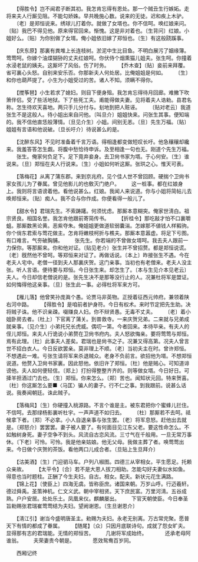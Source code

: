 <!-- { "loadSidebar": true } -->
　　【得胜令】岂不闻君子断其初。我怎肯忘得有恩处。那一个贼丑生行嫉妬。走将来夫人行厮见阻。不能勾娇姝。早共晚施心数。说来的无徒。迟和疾上木驴。 
　　〔老〕是郑恒说来。绣球儿打着你。就做了女壻也。你不信呵。唤红娘来问。〔贴〕我巴不得见他。原来得官回来。惭愧。这是非对着也。〔生背问〕红娘。小姐好么。〔贴〕为你别做了女壻。俺小姐依旧嫁了郑恒也。〔生〕有这般跷蹊事。 

　　【庆东原】那裏有粪堆上长连枝树。淤泥中生比目鱼。不明白展污了姻缘簿。莺莺呵。你嫁个油煠猢狲的丈夫红娘呵。你伏侍个烟熏猫儿姐夫。张生呵。你撞着水浸老鼠的姨夫。这厮坏了风俗。伤了时务。 
　　【乔木查】〔贴〕妾前来拜覆。省可裏心头怒。自别来安乐否。你那新夫人何处居。比俺姐姐是何如。 
　　〔生〕和你也葫芦提了。小生为小姐受过的苦。诸人不知。须瞒不得你。 

　　【搅筝琶】小生若求了媳妇。则目下便身殂。我怎肯忘得待月回廊。难撇下吹箫伴侣。受了些活地狱。下了些死工夫。甫能得做夫妻。见将着夫人诰勑。县君名称。怎生待欢天喜地。两只手儿分付与。刬地到把人赃诬。 
　　〔贴对老云〕我道张生不是这般人。待小姐出来自问他。〔叫旦介〕姐姐快来。问张生其事。便知端的。我不信他直恁般薄情。〔旦见介生〕小姐。间别无恙。〔旦〕先生万福。〔贴〕姐姐有言语和他说破。〔旦长吁介〕待说甚么的是。 

　　【沈醉东风】不见时准备着千言万语。得相逢都变做短叹长吁。他急穰穰却纔来。我羞答答怎生觑。将腹中愁恰待申诉。及至相逢一句也无。刚道个先生万福。 
　　张生。俺家何负足下。足下竟弃妾身。去卫尙书家为壻。于心何安。〔生〕谁说来。〔旦〕郑恒在夫人行说来。〔生〕小姐如何听这厮。张珙之心。惟天可表。 

　　【落梅花】从离了蒲东郡。来到京兆府。见个佳人世不曾回顾。硬揣个卫尙书家女孩儿为了眷属。曾见他影儿的也敎灭门绝户。 
　　这一桩事。都在红娘身上。我则将言语谤着他。看他说甚么。红娘。我闻人来说道。你与小姐将简帖儿去唤郑恒来。〔贴〕痴人。我不合与你作成。你便看得一般儿了。 

　　【甜水令】君瑞先生。不索踌躇。何须忧虑。那厮本意糊突。俺家世淸白。祖宗贤良。相国名誉。我怎肯他跟前寄简传书。 
　　【折桂令】那吃敲才怕不口裏嚼蛆。那厮数黑论黄。恶紫夺朱。俺姐姐更做道软弱囊湍。怎嫁那不値钱人样豭驹。你个俏东君索与莺花做主。怎肯将嫩枝柯折与樵夫。那厮本意嚣虚。将足下亏图。有口难言。气夯破胸脯。 
　　张先生。你若端的不曾做女壻呵。我去夫人跟前一力保你。等那厮来。你和他对证。〔贴见老介〕张生并不曾招赘。都是郑恒说谎。〔老〕旣然他不曾呵。等郑恒来对证了。再做话说。〔本上〕昨接张生不遇。今在老夫人宅中。老僧一径到夫人那裏庆贺。这门亲事。当初也有老僧来。老夫人没主张。听人言语。便待要与郑恒。今日张生来。却怎生了。〔本与生见介本见老云〕夫人。今日却信老僧说的是。张先生决不是那等没行止的人。况兼杜将军是盟证。如何悔得他这亲事。〔旦〕张生此一事。必得杜将军来方可。 

　　【雁儿落】他曾笑孙庞眞个愚。论贾马非英物。正授着征西元帅府。兼领着陕右河中路。 
　　【得胜令】是咱前者护身符。今日有权术。来时节定把先生助。决将贼子诛。他不识亲疎。啜赚良人妇。你不辩贤愚。无毒不丈夫。 
　　〔老〕着小姐卧房去者。〔杜上〕下官离了蒲关。到普救寺。一来庆贺兄弟。二来就与兄弟成就亲事。〔见介生〕小弟托兄长虎威。偶叨一第。今者回来。本待毕亲。有夫人的侄儿郑恒。来夫人行诡说小弟赘在卫尙书府内。夫人怒欲悔亲。要将莺莺与郑恒。焉有此理。〔杜〕此事夫人差矣。君瑞也是尙书之子。况兼又得高第。况夫人曾言世不招白衣人。今日反欲罢亲。莫非理上不顺。〔老〕当初夫主在时。曾许郑恒。不想遇此一难。亏张生请将军来杀退贼众。老身不负前言。欲招他为壻。不想郑恒说道。他赘入卫尙书家裏。因此怒他。依旧许了郑恒。〔杜〕他是贼心。可知道诽谤他。夫人如何便轻信。〔郑上〕打扮得整整齐齐的。则等做女壻。今日好日。可撁羊担酒过门去也。〔生〕郑恒。你来怎么。〔郑〕苦也。闻知状元回。特来贺喜。〔杜〕你这厮怎么要■〈马匡〉骗人的妻子。行不仁之事。到我跟前。说甚么话说。我奏闻朝廷。诛此贼子。 

　　【落梅风】〔生〕你硬撞入桃源路。不言个谁是主。被东君把你个蜜蜂儿拦住。不信呵。去那绿杨影裏听杜宇。一声声道不如归去。 
　　〔杜〕那厮若不去呵。祗候拿下者。〔郑〕不必拿。小人自退亲事与张生罢。〔老〕将军息怒。赶他出去就是。〔郑怒介〕罢罢罢。妻子被人要了。有何面目见江东父老。要这性命怎么。不如触树身死。妻子空争不到头。风流自古恋风流。三寸气在千般用。一旦无常万事休。〔下老〕可怜。可怜。我是他亲姑娘。他无父母。我做主葬了者。唤莺莺出来。今日做个庆贺的茶饭。看他两口儿成合者。〔旦贴上生旦拜介〕 

　　【沽美酒】〔生〕门迎驷马车。户列八椒图。四德三从宰相女。平生愿足。托赖众亲故。 
　　【太平令】〔合〕若不是大恩人拔刀相助。怎能勾好夫妻似水如鱼。得意也当时题柱。正酬了今生夫妇。自古。相女。配夫。新状元花生满路。 
　　【锦上花】〔使臣上〕四海无虞。皆称臣庶。诸国来朝。万岁山呼。行迈羲轩。德过舜禹。圣策神机。仁文义武。朝中宰相贤。天下庶民富。万里河淸。五谷成熟。户户安居。处处乐土。凤凰来仪。麒麟屡出。 
　　下官天朝使臣。今日奉圣旨勑赐张君瑞崔莺莺结为夫妇。望阙谢恩。〔生旦谢恩介〕 

　　【淸江引】谢当今盛明唐圣主。勑赐为夫妇。永老无别离。万古常完聚。愿普天下有情的都成了眷属。 
　　【随尾】〔众〕只因月底联诗句。成就了怨女旷夫。显得那有志的君瑞能。无情的郑恒苦。 
　　几谢将军成始终。　　　　还承老母阿谁翁。 
　　夫荣妻贵今朝是。　　　　愿效鸳鸯百岁同。 

　　西厢记终 
